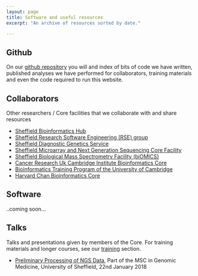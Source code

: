 ```yaml
---
layout: page
title: Software and useful resources
excerpt: "An archive of resources sorted by date."

---
```


## Github

On our [github repository](https://github.com/sheffield-bioinformatics-core) you will and index of bits of code we have written, published analyses we have performed for collaborators, training materials and even the code required to run this website. 


## Collaborators

Other researchers / Core facilities that we collaborate with and share resources

- [Sheffield Bioinformatics Hub](http://bioinformatics.group.shef.ac.uk/)
- [Sheffield Research Software Engineering (RSE) group](http://rse.shef.ac.uk/)
- [Sheffield Diagnostic Genetics Service](https://www.sheffieldchildrens.nhs.uk/sdgs/)
- [Sheffield Microarray and Next Generation Sequencing Core Facility](http://sitran.org/facilities/genomics-sequencing/)
- [Sheffield Biological Mass Spectrometry Facility (biOMICS)](https://www.sheffield.ac.uk/biomics)
- [Cancer Research Uk Cambridge Institute Bioinformatics Core](http://www.cruk.cam.ac.uk/core-facilities/bioinformatics-core)
- [Bioinformatics Training Program of the University of Cambridge](https://bioinfotraining.bio.cam.ac.uk/)
- [Harvard Chan Bioinformatics Core](http://bioinformatics.sph.harvard.edu/)

## Software

..coming soon...

## Talks

Talks and presentations given by members of the Core. For training materials and longer courses, see our [training](../../training) section.

- [Preliminary Processing of NGS Data](https://github.com/sheffield-bioinformatics-core/GenomeMedicine_NGS_PreliminaryProcessing/raw/master/lecture.pdf), Part of the MSC in Genomic Medicine, University of Sheffield, 22nd January 2018

